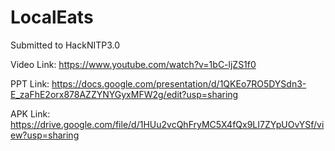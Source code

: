 # LocalEats

Submitted to HackNITP3.0

Video Link: https://www.youtube.com/watch?v=1bC-ljZS1f0

PPT Link: https://docs.google.com/presentation/d/1QKEo7RO5DYSdn3-E_zaFhE2orx878AZZYNYGyxMFW2g/edit?usp=sharing

APK Link: https://drive.google.com/file/d/1HUu2vcQhFryMC5X4fQx9LI7ZYpUOvYSf/view?usp=sharing
